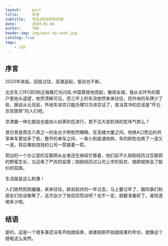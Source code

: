 ```yaml
---
layout:     post
title:      序言
subtitle:   写在2020年的开端
date:       2020-01-04
author:     TAO
header-img: img/post-bg-cook.jpg
catalog: true
tags:
    - iOS
---
```


## 序言

2020年来临，回首过往，高潮迭起，低谷也不断。

北京东三环CBD附近每晚灯光闪烁,中国尊拔地而起，傲视全城，我从五环外的窗户里抬头遥望，依然清晰可见。而三环上的车流依然来来往往，但外地的车牌少了些，据说从元旦起，外地车进京只能办理12次进京证了，首当其冲的应该是“环北京贫困带”的人们吧。

京津冀一体化据说也是如火如荼的在进行，君不见大型机场的宏伟气势么？

昔日曾是燕京八景之一的金台夕照依然耀眼，在高楼大厦之间，地铁A口旁边的共享单车更加多了些，整齐的单车之间，一条小到直通地铁，车的颜色也换了一波又一波，背后哪些烧钱的公司一茬接着一茬。

旁边的一个办公室的互联网从业者还在继续忙碌着，他们前不久刚刚经历过互联网的野蛮生长，又迎来了严厉的监管；刚刚经历过公司上市的狂欢、随即就体会了股价的狂跌。

生活就是这么刺激！

人们依然熙熙攘攘，来来往往。跌宕起伏的一年过去，马上要过年了，跟同事们和朋友们也该聚聚了，这次会少了些侃侃而谈吧？也不一定，就都准备好了，谁知道喝多少呢。


## 结语

是的，这是一个很多事还没有开始就结束，或者刚刚开始就结束的年份，就像这个随笔这么突然。
